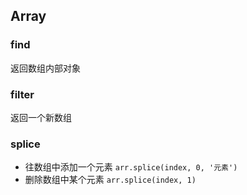 ## Array
### find 
返回数组内部对象
### filter 
返回一个新数组

### splice
- 往数组中添加一个元素
`arr.splice(index, 0, '元素')`
- 删除数组中某个元素
`arr.splice(index, 1)`